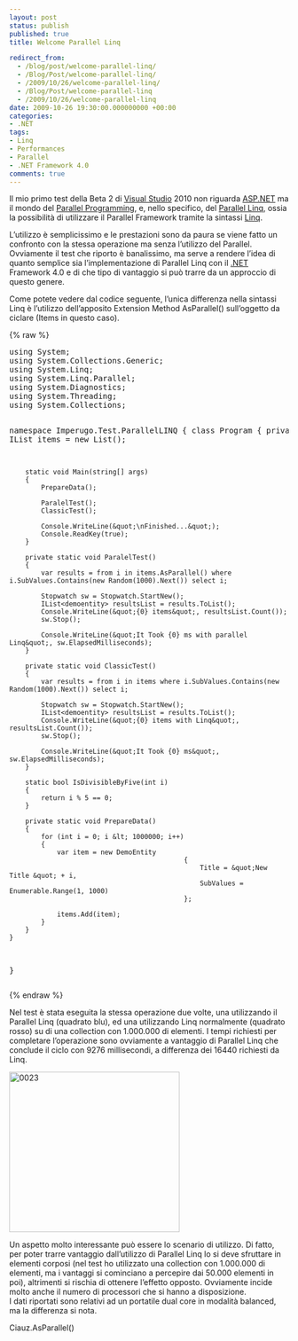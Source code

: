 ```yaml
---
layout: post
status: publish
published: true
title: Welcome Parallel Linq

redirect_from: 
  - /blog/post/welcome-parallel-linq/
  - /Blog/Post/welcome-parallel-linq/
  - /2009/10/26/welcome-parallel-linq/
  - /Blog/Post/welcome-parallel-linq
  - /2009/10/26/welcome-parallel-linq
date: 2009-10-26 19:30:00.000000000 +00:00
categories:
- .NET
tags:
- Linq
- Performances
- Parallel
- .NET Framework 4.0
comments: true
---
```

<p>
	Il mio primo test della Beta 2 di <a href="http://imperugo.tostring.it/blog/search?q=Visual+Studio&amp;searchButton=Go" target="_blank" title="Search Visual Studio">Visual Studio</a> 2010 non riguarda <a href="http://imperugo.tostring.it/categories/archive/ASP.NET" target="_blank" title="ASP.NET">ASP.NET</a> ma il mondo del <a href="http://en.wikipedia.org/wiki/Parallel_computing" rel="nofollow" target="_blank" title="Parallel Programming">Parallel Programming</a>, e, nello specifico, del <a href="http://msdn.microsoft.com/en-us/magazine/cc163329.aspx" rel="nofollow" target="_blank" title="Parallel Linq">Parallel Linq</a>, ossia la possibilit&agrave; di utilizzare il Parallel Framework tramite la sintassi <a href="http://imperugo.tostring.it/tags/archive/linq" target="_blank" title="Linq">Linq</a>.</p>
<p>
	L&rsquo;utilizzo &egrave; semplicissimo e le prestazioni sono da paura se viene fatto un confronto con la stessa operazione ma senza l&rsquo;utilizzo del Parallel. Ovviamente il test che riporto &egrave; banalissimo, ma serve a rendere l&rsquo;idea di quanto semplice sia l&rsquo;implementazione di Parallel Linq con il <a href="http://imperugo.tostring.it/categories/archive/.NET" target="_blank" title=".NET Framework">.NET</a> Framework 4.0 e di che tipo di vantaggio si pu&ograve; trarre da un approccio di questo genere.</p>
<p>
	Come potete vedere dal codice seguente, l&rsquo;unica differenza nella sintassi Linq &egrave; l&rsquo;utilizzo dell&rsquo;apposito Extension Method AsParallel() sull&rsquo;oggetto da ciclare (Items in questo caso).</p>
{% raw %}<pre class="brush: csharp; ruler: true;">using System;
using System.Collections.Generic;
using System.Linq;
using System.Linq.Parallel;
using System.Diagnostics;
using System.Threading;
using System.Collections;

namespace Imperugo.Test.ParallelLINQ
{
    class Program
    {
        private static IList<demoentity> items = new List<demoentity>();

        static void Main(string[] args)
        {
            PrepareData();

            ParalelTest();
            ClassicTest();

            Console.WriteLine(&quot;\nFinished...&quot;);
            Console.ReadKey(true);
        }

        private static void ParalelTest()
        {
            var results = from i in items.AsParallel() where i.SubValues.Contains(new Random(1000).Next()) select i;

            Stopwatch sw = Stopwatch.StartNew();
            IList<demoentity> resultsList = results.ToList();
            Console.WriteLine(&quot;{0} items&quot;, resultsList.Count());
            sw.Stop();

            Console.WriteLine(&quot;It Took {0} ms with parallel Linq&quot;, sw.ElapsedMilliseconds);
        }

        private static void ClassicTest()
        {
            var results = from i in items where i.SubValues.Contains(new Random(1000).Next()) select i;

            Stopwatch sw = Stopwatch.StartNew();
            IList<demoentity> resultsList = results.ToList();
            Console.WriteLine(&quot;{0} items with Linq&quot;, resultsList.Count());
            sw.Stop();

            Console.WriteLine(&quot;It Took {0} ms&quot;, sw.ElapsedMilliseconds);
        }

        static bool IsDivisibleByFive(int i)
        {
            return i % 5 == 0;
        }

        private static void PrepareData()
        {
            for (int i = 0; i &lt; 1000000; i++)
            {
                var item = new DemoEntity
                                                {
                                                    Title = &quot;New Title &quot; + i,
                                                    SubValues = Enumerable.Range(1, 1000)
                                                };

                items.Add(item);
            }
        }
    }
}</demoentity></demoentity></demoentity></demoentity></pre>{% endraw %}
<p>
	Nel test &egrave; stata eseguita la stessa operazione due volte, una utilizzando il Parallel Linq (quadrato blu), ed una utilizzando Linq normalmente (quadrato rosso) su di una collection con 1.000.000 di elementi. I tempi richiesti per completare l&rsquo;operazione sono ovviamente a vantaggio di Parallel Linq che conclude il ciclo con 9276 millisecondi, a differenza dei 16440 richiesti da Linq.</p>
<p>
	<a href="http://imperugo.tostring.it/Content/Uploaded/image/0023_2.jpg" rel="shadowbox"><img alt="0023" border="0" height="289" src="http://imperugo.tostring.it/Content/Uploaded/image/0023_thumb.jpg" style="border-bottom: 0px; border-left: 0px; display: inline; border-top: 0px; border-right: 0px" title="0023" width="307" /></a></p>
<p>
	Un aspetto molto interessante pu&ograve; essere lo scenario di utilizzo. Di fatto, per poter trarre vantaggio dall&rsquo;utilizzo di Parallel Linq lo si deve sfruttare in elementi corposi (nel test ho utilizzato una collection con 1.000.000 di elementi, ma i vantaggi si cominciano a percepire dai 50.000 elementi in poi), altrimenti si rischia di ottenere l&rsquo;effetto opposto. Ovviamente incide molto anche il numero di processori che si hanno a disposizione. <br />
	I dati riportati sono relativi ad un portatile dual core in modalit&agrave; balanced, ma la differenza si nota.</p>
<p>
	Ciauz.AsParallel()</p>
